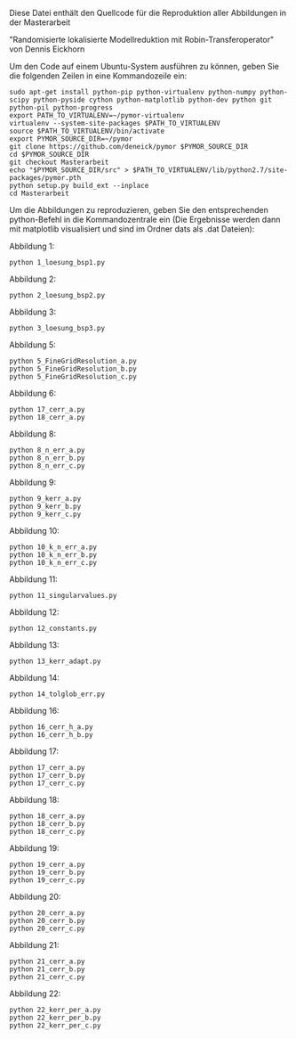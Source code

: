 Diese Datei enthält den Quellcode für die Reproduktion aller Abbildungen in der Masterarbeit

"Randomisierte lokalisierte Modellreduktion mit Robin-Transferoperator"
von Dennis Eickhorn

Um den Code auf einem Ubuntu-System ausführen zu können, geben Sie die folgenden Zeilen in eine Kommandozeile ein:


    sudo apt-get install python-pip python-virtualenv python-numpy python-scipy python-pyside cython python-matplotlib python-dev python git python-pil python-progress
    export PATH_TO_VIRTUALENV=~/pymor-virtualenv
    virtualenv --system-site-packages $PATH_TO_VIRTUALENV
    source $PATH_TO_VIRTUALENV/bin/activate
    export PYMOR_SOURCE_DIR=~/pymor
    git clone https://github.com/deneick/pymor $PYMOR_SOURCE_DIR
    cd $PYMOR_SOURCE_DIR
    git checkout Masterarbeit
    echo "$PYMOR_SOURCE_DIR/src" > $PATH_TO_VIRTUALENV/lib/python2.7/site-packages/pymor.pth
    python setup.py build_ext --inplace
    cd Masterarbeit


Um die Abbildungen zu reproduzieren, geben Sie den entsprechenden python-Befehl in die Kommandozentrale ein (Die Ergebnisse werden dann mit matplotlib visualisiert und sind im Ordner dats als .dat Dateien):

Abbildung 1:

    python 1_loesung_bsp1.py

Abbildung 2:

    python 2_loesung_bsp2.py

Abbildung 3:

    python 3_loesung_bsp3.py

Abbildung 5:

    python 5_FineGridResolution_a.py
    python 5_FineGridResolution_b.py
    python 5_FineGridResolution_c.py

Abbildung 6:

    python 17_cerr_a.py
    python 18_cerr_a.py

Abbildung 8:

    python 8_n_err_a.py
    python 8_n_err_b.py
    python 8_n_err_c.py

Abbildung 9:

    python 9_kerr_a.py
    python 9_kerr_b.py
    python 9_kerr_c.py

Abbildung 10:

    python 10_k_n_err_a.py
    python 10_k_n_err_b.py
    python 10_k_n_err_c.py

Abbildung 11:

    python 11_singularvalues.py

Abbildung 12:

    python 12_constants.py

Abbildung 13:

    python 13_kerr_adapt.py

Abbildung 14:

    python 14_tolglob_err.py

Abbildung 16:

    python 16_cerr_h_a.py
    python 16_cerr_h_b.py

Abbildung 17:

    python 17_cerr_a.py
    python 17_cerr_b.py
    python 17_cerr_c.py

Abbildung 18:

    python 18_cerr_a.py
    python 18_cerr_b.py
    python 18_cerr_c.py

Abbildung 19:

    python 19_cerr_a.py
    python 19_cerr_b.py
    python 19_cerr_c.py

Abbildung 20:
    
    python 20_cerr_a.py
    python 20_cerr_b.py
    python 20_cerr_c.py

Abbildung 21:

    python 21_cerr_a.py
    python 21_cerr_b.py
    python 21_cerr_c.py

Abbildung 22:

    python 22_kerr_per_a.py
    python 22_kerr_per_b.py
    python 22_kerr_per_c.py
